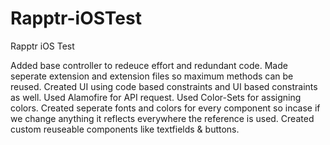 # Rapptr-iOSTest
Rapptr iOS Test

Added base controller to redeuce effort and redundant code.
Made seperate extension and extension files so maximum methods can be reused.
Created UI using code based constraints and UI based constraints as well.
Used Alamofire for API request.
Used Color-Sets for assigning colors.
Created seperate fonts and colors for every component so incase if we change anything it reflects everywhere the reference is used.
Created custom reuseable components like textfields & buttons.
